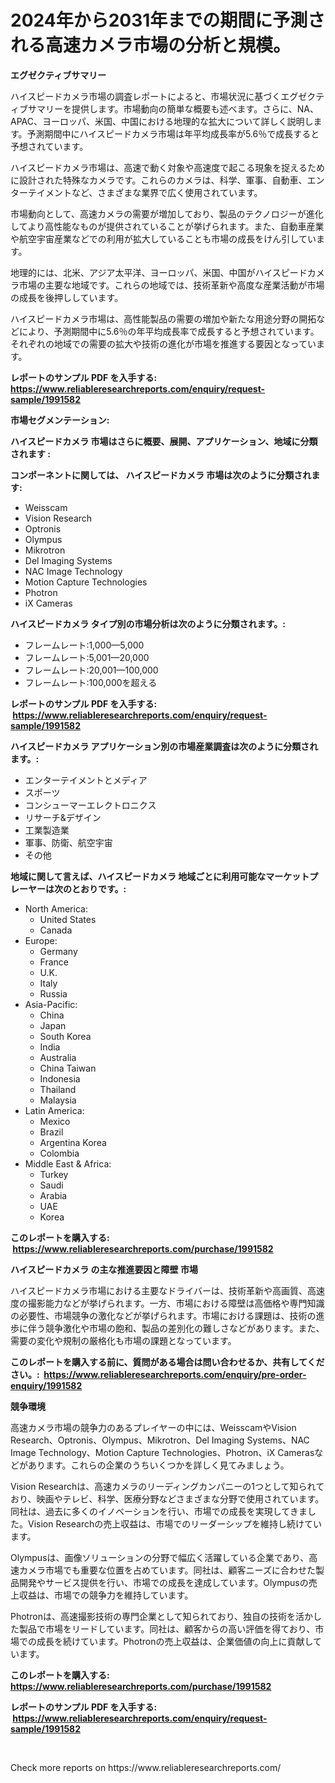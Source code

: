 <p><h1>2024年から2031年までの期間に予測される高速カメラ市場の分析と規模。</h1></p><p><strong>エグゼクティブサマリー</strong></p>
<p><p>ハイスピードカメラ市場の調査レポートによると、市場状況に基づくエグゼクティブサマリーを提供します。市場動向の簡単な概要も述べます。さらに、NA、APAC、ヨーロッパ、米国、中国における地理的な拡大について詳しく説明します。予測期間中にハイスピードカメラ市場は年平均成長率が5.6％で成長すると予想されています。</p><p>ハイスピードカメラ市場は、高速で動く対象や高速度で起こる現象を捉えるために設計された特殊なカメラです。これらのカメラは、科学、軍事、自動車、エンターテイメントなど、さまざまな業界で広く使用されています。</p><p>市場動向として、高速カメラの需要が増加しており、製品のテクノロジーが進化してより高性能なものが提供されていることが挙げられます。また、自動車産業や航空宇宙産業などでの利用が拡大していることも市場の成長をけん引しています。</p><p>地理的には、北米、アジア太平洋、ヨーロッパ、米国、中国がハイスピードカメラ市場の主要な地域です。これらの地域では、技術革新や高度な産業活動が市場の成長を後押ししています。</p><p>ハイスピードカメラ市場は、高性能製品の需要の増加や新たな用途分野の開拓などにより、予測期間中に5.6％の年平均成長率で成長すると予想されています。それぞれの地域での需要の拡大や技術の進化が市場を推進する要因となっています。</p></p>
<p><strong>レポートのサンプル PDF を入手する: <a href="https://www.reliableresearchreports.com/enquiry/request-sample/1991582">https://www.reliableresearchreports.com/enquiry/request-sample/1991582</a></strong></p>
<p><strong>市場セグメンテーション:</strong></p>
<p><strong> ハイスピードカメラ 市場はさらに概要、展開、アプリケーション、地域に分類されます :</strong></p>
<p><strong>コンポーネントに関しては、 ハイスピードカメラ 市場は次のように分類されます: &nbsp;</strong></p>
<p><ul><li>Weisscam</li><li>Vision Research</li><li>Optronis</li><li>Olympus</li><li>Mikrotron</li><li>Del Imaging Systems</li><li>NAC Image Technology</li><li>Motion Capture Technologies</li><li>Photron</li><li>iX Cameras</li></ul></p>
<p><strong> ハイスピードカメラ タイプ別の市場分析は次のように分類されます。:</strong></p>
<p><ul><li>フレームレート:1,000—5,000</li><li>フレームレート:5,001—20,000</li><li>フレームレート:20,001—100,000</li><li>フレームレート:100,000を超える</li></ul></p>
<p><strong>レポートのサンプル PDF を入手する: &nbsp;<a href="https://www.reliableresearchreports.com/enquiry/request-sample/1991582">https://www.reliableresearchreports.com/enquiry/request-sample/1991582</a></strong></p>
<p><strong> ハイスピードカメラ アプリケーション別の市場産業調査は次のように分類されます。:</strong></p>
<p><ul><li>エンターテイメントとメディア</li><li>スポーツ</li><li>コンシューマーエレクトロニクス</li><li>リサーチ&デザイン</li><li>工業製造業</li><li>軍事、防衛、航空宇宙</li><li>その他</li></ul></p>
<p><strong>地域に関して言えば、ハイスピードカメラ 地域ごとに利用可能なマーケットプレーヤーは次のとおりです。:</strong></p>
<p><ul>
    <li>
        North America:
        <ul>
            <li>United States</li>
            <li>Canada</li>
        </ul>
    </li>
    <li>
        Europe:
        <ul>
            <li>Germany</li>
            <li>France</li>
            <li>U.K.</li>
            <li>Italy</li>
            <li>Russia</li>
        </ul>
    </li>
    <li>
        Asia-Pacific:
        <ul>
            <li>China</li>
            <li>Japan</li>
            <li>South Korea</li>
            <li>India</li>
            <li>Australia</li>
            <li>China Taiwan</li>
            <li>Indonesia</li>
            <li>Thailand</li>
            <li>Malaysia</li>
        </ul>
    </li>
    <li>
        Latin America:
        <ul>
            <li>Mexico</li>
            <li>Brazil</li>
            <li>Argentina Korea</li>
            <li>Colombia</li>
        </ul>
    </li>
    <li>
        Middle East & Africa:
        <ul>
            <li>Turkey</li>
            <li>Saudi</li>
            <li>Arabia</li>
            <li>UAE</li>
            <li>Korea</li>
        </ul>
    </li>
    </ul></p>
<p><strong>このレポートを購入する: &nbsp;<a href="https://www.reliableresearchreports.com/purchase/1991582">https://www.reliableresearchreports.com/purchase/1991582</a></strong></p>
<p><strong>ハイスピードカメラ の主な推進要因と障壁 市場</strong></p>
<p><p>ハイスピードカメラ市場における主要なドライバーは、技術革新や高画質、高速度の撮影能力などが挙げられます。一方、市場における障壁は高価格や専門知識の必要性、市場競争の激化などが挙げられます。市場における課題は、技術の進歩に伴う競争激化や市場の飽和、製品の差別化の難しさなどがあります。また、需要の変化や規制の厳格化も市場の課題となっています。</p></p>
<p><strong>このレポートを購入する前に、質問がある場合は問い合わせるか、共有してください。:&nbsp; <a href="https://www.reliableresearchreports.com/enquiry/pre-order-enquiry/1991582">https://www.reliableresearchreports.com/enquiry/pre-order-enquiry/1991582</a></strong></p>
<p><strong>競争環境</strong></p>
<p><p>高速カメラ市場の競争力のあるプレイヤーの中には、WeisscamやVision Research、Optronis、Olympus、Mikrotron、Del Imaging Systems、NAC Image Technology、Motion Capture Technologies、Photron、iX Camerasなどがあります。これらの企業のうちいくつかを詳しく見てみましょう。</p><p>Vision Researchは、高速カメラのリーディングカンパニーの1つとして知られており、映画やテレビ、科学、医療分野などさまざまな分野で使用されています。同社は、過去に多くのイノベーションを行い、市場での成長を実現してきました。Vision Researchの売上収益は、市場でのリーダーシップを維持し続けています。</p><p>Olympusは、画像ソリューションの分野で幅広く活躍している企業であり、高速カメラ市場でも重要な位置を占めています。同社は、顧客ニーズに合わせた製品開発やサービス提供を行い、市場での成長を達成しています。Olympusの売上収益は、市場での競争力を維持しています。</p><p>Photronは、高速撮影技術の専門企業として知られており、独自の技術を活かした製品で市場をリードしています。同社は、顧客からの高い評価を得ており、市場での成長を続けています。Photronの売上収益は、企業価値の向上に貢献しています。</p></p>
<p><strong>このレポートを購入する: &nbsp; <a href="https://www.reliableresearchreports.com/purchase/1991582">https://www.reliableresearchreports.com/purchase/1991582</a></strong></p>
<p><strong>レポートのサンプル PDF を入手する: &nbsp;<a href="https://www.reliableresearchreports.com/enquiry/request-sample/1991582">https://www.reliableresearchreports.com/enquiry/request-sample/1991582</a></strong><strong></strong></p>
<p>&nbsp;</p>
<p>Check more reports on https://www.reliableresearchreports.com/</p>